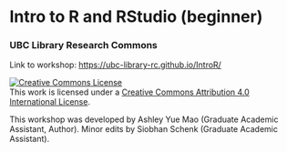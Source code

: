 # Intro to R and RStudio (beginner)
### UBC Library Research Commons

Link to workshop: https://ubc-library-rc.github.io/IntroR/

<a rel="license" href="http://creativecommons.org/licenses/by/4.0/"><img alt="Creative Commons License" style="border-width:0" src="https://i.creativecommons.org/l/by/4.0/88x31.png" /></a><br />This work is licensed under a <a rel="license" href="http://creativecommons.org/licenses/by/4.0/">Creative Commons Attribution 4.0 International License</a>.

This workshop was developed by Ashley Yue Mao (Graduate Academic Assistant, Author). Minor edits by Siobhan Schenk (Graduate Academic Assistant).

